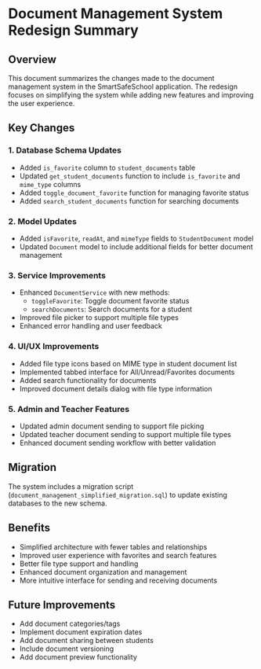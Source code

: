 # Document Management System Redesign Summary

## Overview
This document summarizes the changes made to the document management system in the SmartSafeSchool application. The redesign focuses on simplifying the system while adding new features and improving the user experience.

## Key Changes

### 1. Database Schema Updates
- Added `is_favorite` column to `student_documents` table
- Updated `get_student_documents` function to include `is_favorite` and `mime_type` columns
- Added `toggle_document_favorite` function for managing favorite status
- Added `search_student_documents` function for searching documents

### 2. Model Updates
- Added `isFavorite`, `readAt`, and `mimeType` fields to `StudentDocument` model
- Updated `Document` model to include additional fields for better document management

### 3. Service Improvements
- Enhanced `DocumentService` with new methods:
  - `toggleFavorite`: Toggle document favorite status
  - `searchDocuments`: Search documents for a student
- Improved file picker to support multiple file types
- Enhanced error handling and user feedback

### 4. UI/UX Improvements
- Added file type icons based on MIME type in student document list
- Implemented tabbed interface for All/Unread/Favorites documents
- Added search functionality for documents
- Improved document details dialog with file type information

### 5. Admin and Teacher Features
- Updated admin document sending to support file picking
- Updated teacher document sending to support multiple file types
- Enhanced document sending workflow with better validation

## Migration
The system includes a migration script (`document_management_simplified_migration.sql`) to update existing databases to the new schema.

## Benefits
- Simplified architecture with fewer tables and relationships
- Improved user experience with favorites and search features
- Better file type support and handling
- Enhanced document organization and management
- More intuitive interface for sending and receiving documents

## Future Improvements
- Add document categories/tags
- Implement document expiration dates
- Add document sharing between students
- Include document versioning
- Add document preview functionality